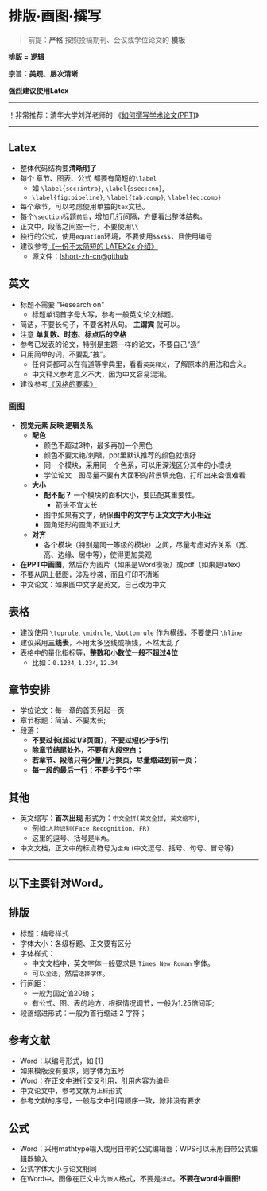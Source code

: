 # 排版·画图·撰写

> 前提：**严格** 按照投稿期刊、会议或学位论文的 **模板**

**排版 = 逻辑**

**宗旨：美观、层次清晰**

**强烈建议使用Latex**


----------

！非常推荐：清华大学刘洋老师的 《[如何撰写学术论文(PPT)](如何撰写学术论文-刘洋（清华大学）-总结.pdf)》

----------

## Latex
- 整体代码结构要**清晰明了**
- 每个 章节、图表、公式 都要有简短的`\label`
  - 如 `\label{sec:intro}`, `\label{ssec:cnn}`, 
  - `\label{fig:pipeline}`, `\label{tab:comp}`, `\label{eq:comp}`
- 每个章节，可以考虑使用单独的`tex`文档。
- 每个`\section`标题`前后`，增加几行间隔，方便看出整体结构。
- 正文中，段落之间空一行，不要使用`\\`
- 独行的公式，使用`equation`环境，不要使用`$$x$$`，且使用编号
- 建议参考[《一份不太简短的 LATEX2ε 介绍》](lshort-zh-cn.pdf)
  - 源文件：[lshort-zh-cn@github](https://github.com/CTeX-org/lshort-zh-cn)


## 英文
- 标题不需要 "Research on"
  - 标题单词首字母大写，参考一般英文论文标题。
- 简洁，不要长句子，不要各种从句。 **主谓宾** 就可以。
- 注意 **单复数、时态、标点后的空格**
- 参考已发表的论文，特别是主题一样的论文，不要自己“造”
- 只用简单的词，不要乱“拽”。
  - 任何词都可以在有道等字典里，看看`英英释义`，了解原本的用法和含义。
  - 中文释义参考意义不大，因为中文容易混淆。
- 建议参考[《风格的要素》](EoS_4thEd.pdf)

### 画图
- **视觉元素 反映 逻辑关系**
  - **配色**
    - 颜色不超过3种，最多再加一个黑色
    - 颜色不要太艳/刺眼，ppt里默认推荐的颜色就很好
    - 同一个模块，采用同一个色系，可以用深浅区分其中的小模块
    - 学位论文：图尽量不要有大面积的背景填充色，打印出来会很难看
  - **大小**
    - **配不配？** 一个模块的面积大小，要匹配其重要性。
      - 箭头不宜太长
    - 图中如果有文字，确保**图中的文字与正文文字大小相近**
    - 圆角矩形的圆角不宜过大
  - **对齐**
    - 各个模块（特别是同一等级的模块）之间，尽量考虑对齐关系（宽、高、边缘、居中等），使得更加美观
- **在PPT中画图**，然后存为图片（如果是Word模板）或pdf（如果是latex）
- 不要从网上截图，涉及抄袭，而且打印不清晰
- 中文论文：如果图中文字是英文，自己改为中文

## 表格
- 建议使用 `\toprule`, `\midrule`, `\bottomrule` 作为横线，不要使用 `\hline`
- 建议采用**三线表**，不用太多竖线或横线，不然太乱了
- 表格中的量化指标等，**整数和小数位一般不超过4位**
  - 比如：`0.1234`, `1.234`, `12.34`



## 章节安排
- 学位论文：每一章的首页另起一页
- 章节标题：简洁、不要太长;
- 段落：
  - **不要过长(超过1/3页面），不要过短(少于5行)**
  - **除章节结尾处外，不要有大段空白；**
  - **若章节、段落只有少量几行换页，尽量缩进到前一页；**
  - **每一段的最后一行：不要少于5个字**

## 其他
- 英文缩写：**首次出现** 形式为：`中文全拼(英文全拼, 英文缩写)`,
  - 例如:`人脸识别(Face Recognition, FR)`
  - 这里的逗号、括号是`半角`。
- 中文文档，正文中的标点符号为`全角` (中文逗号、括号、句号、冒号等)

----------
以下主要针对Word。
----------

## 排版
- 标题：编号样式
- 字体大小：各级标题、正文要有区分
- 字体样式：
  - 中文文档中，英文字体一般要求是 `Times New Roman` 字体。
  - 可以`全选`，然后`选择字体`。
- 行间距：
  - 一般为固定值20磅；
  - 有公式、图、表的地方，根据情况调节，一般为1.25倍间距;
- 段落缩进形式：一般为首行缩进 2 字符；

## 参考文献
- Word：以编号形式，如 [1]
- 如果模版没有要求，则字体为五号
- Word：在正文中进行交叉引用，引用内容为编号
- 中文论文中，参考文献为`上标`形式
- 参考文献的序号，一般与文中引用顺序一致，除非没有要求

## 公式
- Word：采用mathtype输入或用自带的公式编辑器；WPS可以采用自带公式编辑器输入
- 公式字体大小与论文相同
- 在Word中，图像在正文中为`嵌入`格式，不要是`浮动`。**不要在word中画图!**
